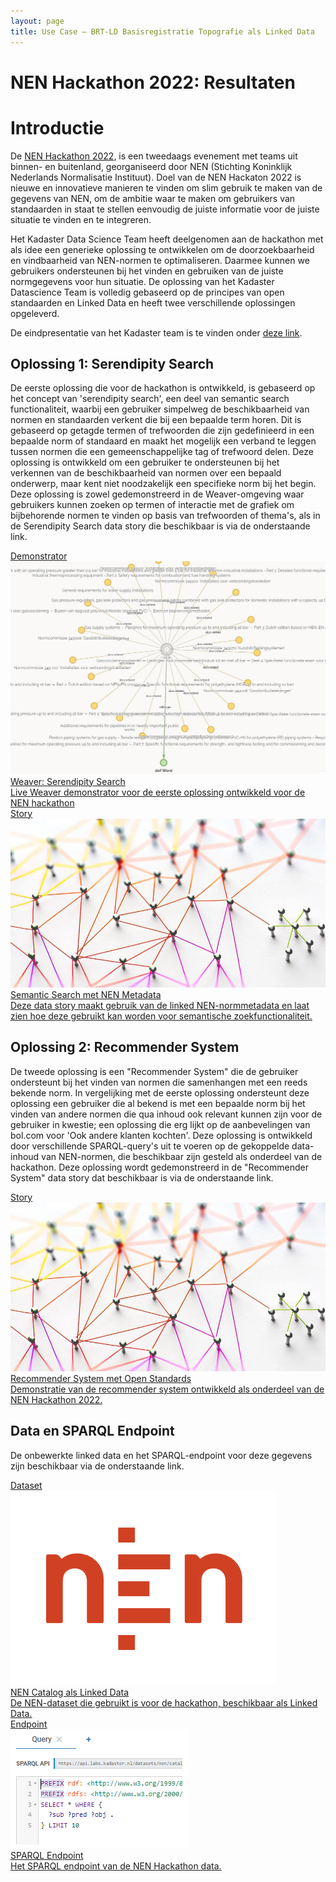```yaml
---
layout: page
title: Use Case ― BRT-LD Basisregistratie Topografie als Linked Data
---
```


# NEN Hackathon 2022: Resultaten

# Introductie
De [NEN Hackathon 2022](https://www.nen.nl/hackathon), is een tweedaags evenement met teams uit binnen- en buitenland, georganiseerd door NEN (Stichting Koninklijk Nederlands Normalisatie Instituut). Doel van de NEN Hackaton 2022 is nieuwe en innovatieve manieren te vinden om slim gebruik te maken van de gegevens van NEN, om de ambitie waar te maken om gebruikers van standaarden in staat te stellen eenvoudig de juiste informatie voor de juiste situatie te vinden en te integreren.

Het Kadaster Data Science Team heeft deelgenomen aan de hackathon met als idee een generieke oplossing te ontwikkelen om de doorzoekbaarheid en vindbaarheid van NEN-normen te optimaliseren. Daarmee kunnen we gebruikers ondersteunen bij het vinden en gebruiken van de juiste normgegevens voor hun situatie. De oplossing van het Kadaster Datascience Team is volledig gebaseerd op de principes van open standaarden en Linked Data en heeft twee verschillende oplossingen opgeleverd.

De eindpresentatie van het Kadaster team is te vinden onder [deze link](https://docs.google.com/presentation/d/15pJ9hKdr6RZOW4lX6TLxtOti8ndvFEiIZonsboEhFeA/edit#slide=id.p1).

## Oplossing 1: Serendipity Search

De eerste oplossing die voor de hackathon is ontwikkeld, is gebaseerd op het concept van 'serendipity search', een deel van semantic search functionaliteit, waarbij een gebruiker simpelweg de beschikbaarheid van normen en standaarden verkent die bij een bepaalde term horen. Dit is gebaseerd op getagde termen of trefwoorden die zijn gedefinieerd in een bepaalde norm of standaard en maakt het mogelijk een verband te leggen tussen normen die een gemeenschappelijke tag of trefwoord delen. Deze oplossing is ontwikkeld om een gebruiker te ondersteunen bij het verkennen van de beschikbaarheid van normen over een bepaald onderwerp, maar kent niet noodzakelijk een specifieke norm bij het begin. Deze oplossing is zowel gedemonstreerd in de Weaver-omgeving waar gebruikers kunnen zoeken op termen of interactie met de grafiek om bijbehorende normen te vinden op basis van trefwoorden of thema's, als in de Serendipity Search data story die beschikbaar is via de onderstaande link.

<div class="cards-wrapper">
  <a href="https://kadaster.wvr.io/nen-hackathon-22?branch=main&tab=home">
    <div class="card">
      <div class="card-type">Demonstrator</div>
      <img class="card-image" src="/assets/images/nen-serendipity.jpg" alt="NEN Serendipity Search">
      <div class="card-title">Weaver: Serendipity Search</div>
      <div class="card-description">Live Weaver demonstrator voor de eerste oplossing ontwikkeld voor de NEN hackathon</div>
    </div>
  </a>
    <a href="https://data.labs.kadaster.nl/nen-hackathon/-/stories/semantic-search">
    <div class="card">
      <div class="card-type">Story</div>
      <img class="card-image" src="/assets/images/network.jpg" alt="Network">
      <div class="card-title">Semantic Search met NEN Metadata</div>
      <div class="card-description">Deze data story maakt gebruik van de linked NEN-normmetadata en laat zien hoe deze gebruikt kan worden voor semantische zoekfunctionaliteit.</div>
    </div>
  </a>
</div>

## Oplossing 2: Recommender System

De tweede oplossing is een "Recommender System" die de gebruiker ondersteunt bij het vinden van normen die samenhangen met een reeds bekende norm. In vergelijking met de eerste oplossing ondersteunt deze oplossing een gebruiker die al bekend is met een bepaalde norm bij het vinden van andere normen die qua inhoud ook relevant kunnen zijn voor de gebruiker in kwestie; een oplossing die erg lijkt op de aanbevelingen van bol.com voor 'Ook andere klanten kochten'. Deze oplossing is ontwikkeld door verschillende SPARQL-query's uit te voeren op de gekoppelde data-inhoud van NEN-normen, die beschikbaar zijn gesteld als onderdeel van de hackathon. Deze oplossing wordt gedemonstreerd in de "Recommender System" data story dat beschikbaar is via de onderstaande link. 

<div class="cards-wrapper">
  <a href="https://data.labs.kadaster.nl/nen-hackathon/-/stories/recommendations">
    <div class="card">
      <div class="card-type">Story</div>
      <img class="card-image" src="/assets/images/network.jpg" alt="NEN Serendipity Search">
      <div class="card-title">Recommender System met Open Standards</div>
      <div class="card-description">Demonstratie van de recommender system ontwikkeld als onderdeel van de NEN Hackathon 2022.</div>
    </div>
    </a>
</div>

## Data en SPARQL Endpoint

De onbewerkte linked data en het SPARQL-endpoint voor deze gegevens zijn beschikbaar via de onderstaande link.

<div class="cards-wrapper">
  <a href="https://data.labs.kadaster.nl/nen-hackathon/catalog">
    <div class="card">
      <div class="card-type">Dataset</div>
      <img class="card-image" src="/assets/images/nen-logo.webp" alt="NEN logo">
      <div class="card-title">NEN Catalog als Linked Data</div>
      <div class="card-description">De NEN-dataset die gebruikt is voor de hackathon, beschikbaar als Linked Data.</div>
    </div>
  </a>
  <a href="https://data.labs.kadaster.nl/nen-hackathon/catalog/sparql/default">
    <div class="card">
      <div class="card-type">Endpoint</div>
      <img class="card-image" src="/assets/images/sparql-nen.png" alt="SPARQL Endpoint">
      <div class="card-title">SPARQL Endpoint</div>
      <div class="card-description">Het SPARQL endpoint van de NEN Hackathon data.</div>
    </div>
  </a>
</div>
